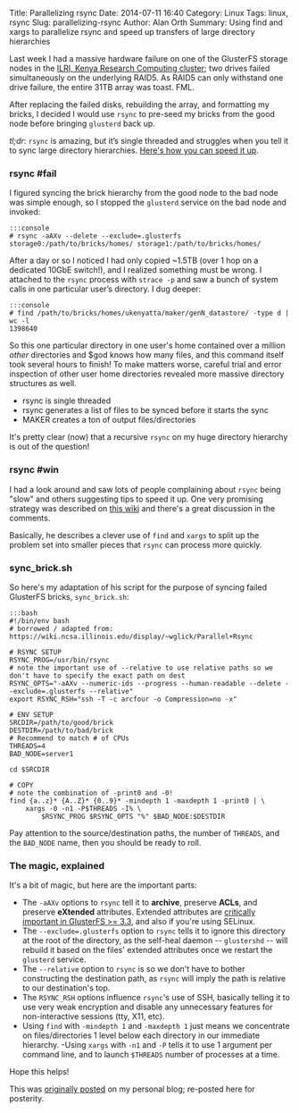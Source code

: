 Title: Parallelizing rsync
Date: 2014-07-11 16:40
Category: Linux
Tags: linux, rsync
Slug: parallelizing-rsync
Author: Alan Orth
Summary: Using find and xargs to parallelize rsync and speed up transfers of large directory hierarchies

Last week I had a massive hardware failure on one of the GlusterFS storage nodes in the [ILRI, Kenya Research Computing cluster](http://hpc.ilri.cgiar.org/); two drives failed simultaneously on the underlying RAID5. As RAID5 can only withstand one drive failure, the entire 31TB array was toast. FML.

After replacing the failed disks, rebuilding the array, and formatting my bricks, I decided I would use `rsync` to pre-seed my bricks from the good node before bringing `glusterd` back up.

*tl;dr*: `rsync` is amazing, but it’s single threaded and struggles when you tell it to sync large directory hierarchies.  [Here's how you can speed it up](#sync_bricks).

### rsync #fail
I figured syncing the brick hierarchy from the good node to the bad node was simple enough, so I stopped the `glusterd` service on the bad node and invoked:

    :::console
    # rsync -aAXv --delete --exclude=.glusterfs storage0:/path/to/bricks/homes/ storage1:/path/to/bricks/homes/

After a day or so I noticed I had only copied ~1.5TB (over 1 hop on a dedicated 10GbE switch!), and I realized something must be wrong.  I attached to the `rsync` process with `strace -p` and saw a bunch of system calls in one particular user’s directory. I dug deeper:

    :::console
    # find /path/to/bricks/homes/ukenyatta/maker/genN_datastore/ -type d | wc -l
    1398640

So this one particular directory in one user's home contained over a million *other* directories and $god knows how many files, and this command itself took several hours to finish!  To make matters worse, careful trial and error inspection of other user home directories revealed more massive directory structures as well.

- rsync is single threaded
- rsync generates a list of files to be synced before it starts the sync
- MAKER creates a ton of output files/directories

It's pretty clear (now) that a recursive `rsync` on my huge directory hierarchy is out of the question!

### rsync #win
I had a look around and saw lots of people complaining about `rsync` being "slow" and others suggesting tips to speed it up.  One very promising strategy was described on [this wiki](https://wiki.ncsa.illinois.edu/display/~wglick/Parallel+Rsync) and there's a great discussion in the comments.

Basically, he describes a clever use of `find` and `xargs` to split up the problem set into smaller pieces that `rsync` can process more quickly.

### sync_brick.sh
So here's my adaptation of his script for the purpose of syncing failed GlusterFS bricks, `sync_brick.sh`:

    :::bash
    #!/bin/env bash
    # borrowed / adapted from: https://wiki.ncsa.illinois.edu/display/~wglick/Parallel+Rsync

    # RSYNC SETUP
    RSYNC_PROG=/usr/bin/rsync
    # note the important use of --relative to use relative paths so we don't have to specify the exact path on dest
    RSYNC_OPTS="-aAXv --numeric-ids --progress --human-readable --delete --exclude=.glusterfs --relative"
    export RSYNC_RSH="ssh -T -c arcfour -o Compression=no -x"

    # ENV SETUP
    SRCDIR=/path/to/good/brick
    DESTDIR=/path/to/bad/brick
    # Recommend to match # of CPUs
    THREADS=4
    BAD_NODE=server1

    cd $SRCDIR

    # COPY
    # note the combination of -print0 and -0!
    find {a..z}* {A..Z}* {0..9}* -mindepth 1 -maxdepth 1 -print0 | \
        xargs -0 -n1 -P$THREADS -I% \
            $RSYNC_PROG $RSYNC_OPTS "%" $BAD_NODE:$DESTDIR

Pay attention to the source/destination paths, the number of `THREADS`, and the `BAD_NODE` name, then you should be ready to roll.

### The magic, explained
It's a bit of magic, but here are the important parts:

- The `-aAXv` options to `rsync` tell it to **archive**, preserve **ACLs**, and preserve **eXtended** attributes.  Extended attributes are [critically important in GlusterFS >= 3.3](http://joejulian.name/blog/what-is-this-new-glusterfs-directory-in-33), and also if you're using SELinux.
- The `--exclude=.glusterfs` option to `rsync` tells it to ignore this directory at the root of the directory, as the self-heal daemon -- `glustershd` -- will rebuild it based on the files' extended attributes once we restart the `glusterd` service.
- The `--relative` option to `rsync` is so we don't have to bother constructing the destination path, as `rsync` will imply the path is relative to our destination's top.
- The `RSYNC_RSH` options influence `rsync`'s use of SSH, basically telling it to use very weak encryption and disable any unnecessary features for non-interactive sessions (tty, X11, etc).
- Using `find` with `-mindepth 1` and `-maxdepth 1` just means we concentrate on files/directories 1 level below each directory in our immediate hierarchy.
-Using `xargs` with `-n1` and `-P` tells it to use 1 argument per command line, and to launch `$THREADS` number of processes at a time.

Hope this helps!

This was [originally posted](https://mjanja.ch/2014/07/parallelizing-rsync/) on my personal blog; re-posted here for posterity.
